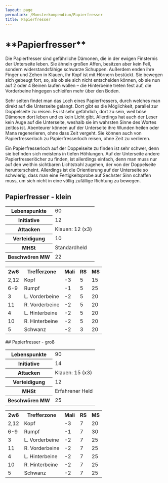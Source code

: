```yaml
---
layout: page
permalink: /Monsterkompendium/Papierfresser
title: Papierfresser
---
```


<h1>**Papierfresser**</h1>
Die Papierfresser sind gefährliche Dämonen, die in der ewigen Finsternis der Unterseite leben. Sie ähneln großen Affen, besitzen aber kein Fell, sondern widerstandsfähige schwarze Schuppen. Außerdem enden ihre Finger und Zehen in Klauen, ihr Kopf ist mit Hörnern bestückt. Sie bewegen sich gebeugt fort, so, als ob sie sich nicht entscheiden können, ob sie nun auf 2 oder 4 Beinen laufen wollen &ndash; die Hinterbeine treten fest auf, die Vorderbeine hingegen schleifen mehr über den Boden.

Sehr selten findet man das Loch eines Papierfressers, durch welches man direkt auf die Unterseite gelangt. Dort gibt es die Möglichkeit, parallel zur Doppelseite zu reisen. Es ist sehr gefährlich, dort zu sein, weil böse Dämonen dort leben und es kein Licht gibt. Allerdings hat auch der Leser kein Auge auf die Unterseite, weshalb sie im wahrsten Sinne des Wortes zeitlos ist. Abenteurer können auf der Unterseite ihre Wunden heilen oder Mana regenerieren, ohne dass Zeit vergeht. Sie können auch von Papierfresserloch zu Papierfresserloch reisen, ohne Zeit zu verlieren.

Ein Papierfresserloch auf der Doppelseite zu finden ist sehr schwer, denn sie befinden sich meistens in tiefen Höhlungen. Auf der Unterseite andere Papierfresserlöcher zu finden, ist allerdings einfach, denn man muss nur auf den weithin sichtbaren Lichtstrahl zugehen, der von der Doppelseite herunterscheint. Allerdings ist die Orientierung auf der Unterseite so schwierig, dass man eine Fertigkeitsprobe auf Sechster Sinn schaffen muss, um sich nicht in eine völlig zufällige Richtung zu bewegen.

## Papierfresser - klein

<table>
	<tbody>
		<tr>
			<th>Lebenspunkte</th>
			<td>60</td>
		</tr>
		<tr>
			<th>Initiative</th>
			<td>12</td>
		</tr>
		<tr>
			<th>Attacken</th>
			<td>Klauen: 12 (x3)</td>
		</tr>
		<tr>
			<th>Verteidigung</th>
			<td>10</td>
		</tr>
		<tr>
			<th>MHSt</th>
			<td>Standardheld</td>
		</tr>
		<tr>
			<th>Beschwören MW</th>
			<td>22</td>
		</tr>
	</tbody>
</table>
<table>
	<tbody>
		<tr>
		</tr>
		<tr>
			<th>2w6</th>
			<th>Trefferzone</th>
			<th>Mali</th>
			<th>RS</th>
			<th>MS</th>
		</tr>
		<tr>
			<td>2,12</td>
			<td>Kopf</td>
			<td>-3</td>
			<td>5</td>
			<td>15</td>
		</tr>
		<tr>
			<td>6-9</td>
			<td>Rumpf</td>
			<td>-1</td>
			<td>5</td>
			<td>25</td>
		</tr>
		<tr>
			<td>3</td>
			<td>L. Vorderbeine</td>
			<td>-2</td>
			<td>5</td>
			<td>20</td>
		</tr>
		<tr>
			<td>11</td>
			<td>R. Vorderbeine</td>
			<td>-2</td>
			<td>5</td>
			<td>20</td>
		</tr>
		<tr>
			<td>4</td>
			<td>L. Hinterbeine</td>
			<td>-2</td>
			<td>5</td>
			<td>20</td>
		</tr>
		<tr>
			<td>10</td>
			<td>R. Hinterbeine</td>
			<td>-2</td>
			<td>5</td>
			<td>20</td>
		</tr>
		<tr>
			<td>5</td>
			<td>Schwanz</td>
			<td>-2</td>
			<td>3</td>
			<td>20</td>
		</tr>
	</tbody>
</table>
## Papierfresser - groß

<table>
	<tbody>
		<tr>
			<th>Lebenspunkte</th>
			<td>90</td>
		</tr>
		<tr>
			<th>Initiative</th>
			<td>14</td>
		</tr>
		<tr>
			<th>Attacken</th>
			<td>Klauen: 15 (x3)</td>
		</tr>
		<tr>
			<th>Verteidigung</th>
			<td>12</td>
		</tr>
		<tr>
			<th>MHSt</th>
			<td>Erfahrener Held</td>
		</tr>
		<tr>
			<th>Beschwören MW</th>
			<td>25</td>
		</tr>
	</tbody>
</table>
<table>
	<tbody>
		<tr>
		</tr>
		<tr>
			<th>2w6</th>
			<th>Trefferzone</th>
			<th>Mali</th>
			<th>RS</th>
			<th>MS</th>
		</tr>
		<tr>
			<td>2,12</td>
			<td>Kopf</td>
			<td>-3</td>
			<td>7</td>
			<td>20</td>
		</tr>
		<tr>
			<td>6-9</td>
			<td>Rumpf</td>
			<td>-1</td>
			<td>7</td>
			<td>30</td>
		</tr>
		<tr>
			<td>3</td>
			<td>L. Vorderbeine</td>
			<td>-2</td>
			<td>7</td>
			<td>25</td>
		</tr>
		<tr>
			<td>11</td>
			<td>R. Vorderbeine</td>
			<td>-2</td>
			<td>7</td>
			<td>25</td>
		</tr>
		<tr>
			<td>4</td>
			<td>L. Hinterbeine</td>
			<td>-2</td>
			<td>7</td>
			<td>25</td>
		</tr>
		<tr>
			<td>10</td>
			<td>R. Hinterbeine</td>
			<td>-2</td>
			<td>7</td>
			<td>25</td>
		</tr>
		<tr>
			<td>5</td>
			<td>Schwanz</td>
			<td>-2</td>
			<td>7</td>
			<td>25</td>
		</tr>
	</tbody>
</table>
